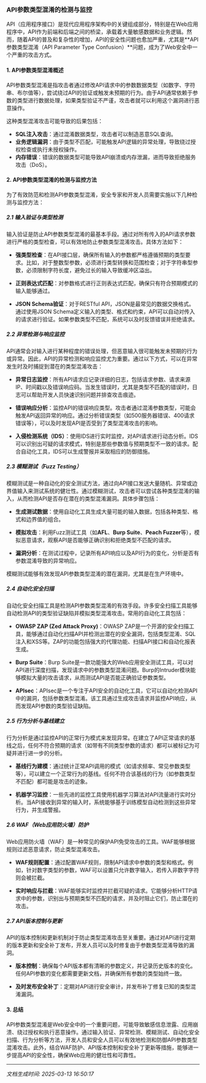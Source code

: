 ### API参数类型混淆的检测与监控

API（应用程序接口）是现代应用程序架构中的关键组成部分，特别是在Web应用程序中，API作为前端和后端之间的桥梁，承载着大量敏感数据和业务逻辑。然而，随着API的普及和复杂性的增加，API的安全性问题也愈加严重，尤其是**API参数类型混淆（API Parameter Type Confusion）**问题，成为了Web安全中一个严重的攻击方式。

#### 1. **API参数类型混淆概述**

API参数类型混淆是指攻击者通过修改API请求中的参数数据类型（如数字、字符串、布尔值等），尝试绕过API的验证或触发未预期的行为。由于API通常依赖于参数的类型进行数据处理，如果类型验证不严谨，攻击者就可以利用这个漏洞进行恶意操作。

这种类型混淆攻击可能导致的后果包括：
- **SQL注入攻击**：通过混淆数据类型，攻击者可以制造恶意SQL查询。
- **业务逻辑漏洞**：由于类型不匹配，可能触发API逻辑的异常处理，导致绕过授权检查或执行未授权操作。
- **内存错误**：错误的数据类型可能导致API崩溃或内存泄漏，进而导致拒绝服务攻击（DoS）。

#### 2. **API参数类型混淆的检测与监控方法**

为了有效防范和检测API参数类型混淆，安全专家和开发人员需要实施以下几种检测与监控方法：

##### 2.1 **输入验证与类型检测**

输入验证是防止API参数类型混淆的最基本手段。通过对所有传入的API请求参数进行严格的类型检查，可以有效地防止参数类型混淆攻击。具体方法如下：

- **强类型检查**：在API接口层，确保所有输入的参数都严格遵循预期的类型要求。比如，对于整数型参数，必须进行类型转换和范围检查；对于字符串型参数，必须限制字符长度，避免过长的输入导致缓冲区溢出。
  
- **正则表达式匹配**：对参数格式进行正则表达式匹配，确保只有符合预期模式的输入能够通过。

- **JSON Schema验证**：对于RESTful API，JSON是最常见的数据交换格式。通过使用JSON Schema定义输入的类型、格式和约束，API可以自动对传入的请求进行验证。如果参数类型不匹配，系统可以及时反馈错误并拒绝请求。

##### 2.2 **异常检测与响应监控**

API通常会对输入进行某种程度的错误处理，但恶意输入很可能触发未预期的行为或异常。因此，API的异常检测和响应监控尤为重要。通过以下方式，可以在异常发生时及时捕捉到潜在的类型混淆攻击：

- **异常日志监控**：所有API请求应记录详细的日志，包括请求参数、请求来源IP、时间戳以及错误响应码。当发生错误时，尤其是类型不匹配的错误时，日志可以帮助开发人员快速识别问题并排查攻击痕迹。

- **错误响应分析**：监控API的错误响应类型。攻击者通过混淆参数类型，可能会触发API返回异常的响应。通过分析错误类型（如500服务器错误、400请求错误等），可以及时发现API是否受到了类型混淆攻击的影响。

- **入侵检测系统（IDS）**：使用IDS进行实时监控，对API请求进行动态分析。IDS可以识别出可疑的请求模式，特别是那些参数值与预期类型不一致的请求。配合自动化工具，IDS可以生成警报并采取相应的防御措施。

##### 2.3 **模糊测试（Fuzz Testing）**

模糊测试是一种自动化的安全测试方法，通过向API接口发送大量随机、异常或边界值输入来测试系统的健壮性。通过模糊测试，攻击者可以尝试各种类型混淆的输入，从而检测API是否存在潜在的类型混淆漏洞。具体步骤包括：

- **生成测试数据**：使用自动化工具生成大量可能的输入数据，包括各种类型、格式和边界值的组合。
  
- **模拟攻击**：利用Fuzz测试工具（如**AFL**、**Burp Suite**、**Peach Fuzzer**等），模拟恶意请求，观察API是否能够正确识别和拒绝类型不匹配的请求。

- **漏洞分析**：在测试过程中，记录所有API响应以及API行为的变化，分析是否有参数混淆导致的异常响应。

模糊测试能够有效发现API参数类型混淆的潜在漏洞，尤其是在生产环境中。

##### 2.4 **自动化安全扫描**

自动化安全扫描工具是检测API参数类型混淆的有效手段。许多安全扫描工具能够自动检测API的类型验证缺陷并模拟类型混淆攻击。常用的自动化工具包括：

- **OWASP ZAP (Zed Attack Proxy)**：OWASP ZAP是一个开源的安全扫描工具，能够通过自动化扫描API并检测出潜在的安全漏洞，包括类型混淆、SQL注入和XSS等。ZAP的功能包括强大的代理功能、扫描API接口和自动化报表生成。

- **Burp Suite**：Burp Suite是一款功能强大的Web应用安全测试工具，可以对API进行深度扫描，发现请求中的参数类型混淆问题。Burp的Intruder模块能够模拟大量的攻击请求，从而测试API是否能正确验证参数类型。

- **APIsec**：APIsec是一个专注于API安全的自动化工具，它可以自动化检测API中的漏洞，包括参数类型混淆。该工具通过生成攻击请求并监控API响应，从而发现API参数的类型验证缺陷。

##### 2.5 **行为分析与基线建立**

行为分析是通过监控API的正常行为模式来发现异常。在建立了API正常请求的基线之后，任何不符合预期的请求（如带有不同类型参数的请求）都可以被标记为可疑并进行进一步的分析。

- **基线行为建模**：通过统计正常API调用的模式（如请求频率、常见参数类型等），可以建立一个正常行为的基线。任何不符合该基线的行为（如参数类型不匹配）都可能是攻击的迹象。

- **机器学习监控**：一些先进的监控工具使用机器学习算法对API流量进行实时分析。当API接收到异常的输入时，系统能够基于训练模型自动检测到这些异常行为，并生成警报。

##### 2.6 **WAF（Web应用防火墙）防护**

Web应用防火墙（WAF）是一种常见的保护API免受攻击的工具。WAF能够根据规则过滤恶意请求，防止类型混淆攻击。

- **WAF规则配置**：通过配置WAF规则，限制API请求中参数的类型和格式。例如，针对数字类型的参数，WAF可以设置只允许数字输入，若传入非数字字符则会被拦截。
  
- **实时响应与拦截**：WAF能够实时监控并拦截可疑的请求。它能够分析HTTP请求中的参数，识别出与预期类型不匹配的请求，并及时阻止它们，防止潜在的攻击。

##### 2.7 **API版本控制与更新**

API的版本控制和更新机制对于防止类型混淆攻击至关重要。通过对API进行定期的版本更新和安全补丁发布，开发人员可以及时修复由于参数类型混淆导致的漏洞。

- **版本控制**：确保每个API版本都有清晰的参数定义，并记录历史版本的变化。任何API参数的变化都需要更新文档，并确保所有参数的类型始终一致。

- **及时发布安全补丁**：定期对API进行安全审计，并发布补丁修复已知的类型混淆漏洞。

#### 3. **总结**

API参数类型混淆是Web安全中的一个重要问题，可能导致敏感信息泄露、应用崩溃、绕过授权和执行恶意操作。通过输入验证、异常检测、模糊测试、自动化安全扫描、行为分析等方法，开发人员和安全人员可以有效地检测和防御API参数类型混淆攻击。此外，结合WAF防护、API版本控制和安全补丁更新等措施，能够进一步提高API的安全性，确保Web应用的健壮性和可靠性。

---

*文档生成时间: 2025-03-13 16:50:17*












